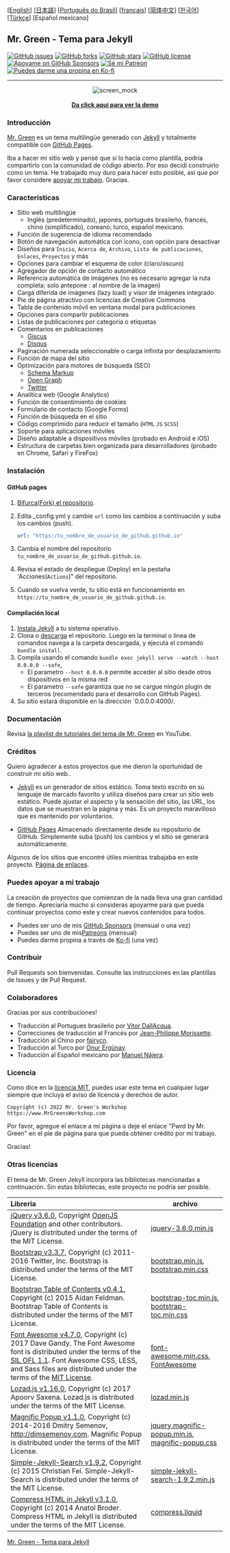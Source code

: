 [[English](https://github.com/MrGreensWorkshop/MrGreen-JekyllTheme/blob/main/README.md#readme)] [[日本語](https://github.com/MrGreensWorkshop/MrGreen-JekyllTheme/blob/main/README-ja.md#readme)] [[Português do Brasil](https://github.com/MrGreensWorkshop/MrGreen-JekyllTheme/blob/main/README-pt.md#readme)] [[français](https://github.com/MrGreensWorkshop/MrGreen-JekyllTheme/blob/main/README-fr.md#readme)] [[简体中文](https://github.com/MrGreensWorkshop/MrGreen-JekyllTheme/blob/main/README-zh.md#readme)] [[한국어](https://github.com/MrGreensWorkshop/MrGreen-JekyllTheme/blob/main/README-ko.md#readme)] [[Türkçe](https://github.com/MrGreensWorkshop/MrGreen-JekyllTheme/blob/main/README-tr.md#readme)] [Español mexicano]

## Mr. Green - Tema para Jekyll

<!-- readme -->

[<img src="https://img.shields.io/github/issues/MrGreensWorkshop/MrGreen-JekyllTheme" alt="GitHub issues" data-no-image-viewer>](https://github.com/MrGreensWorkshop/MrGreen-JekyllTheme/issues)
[<img src="https://img.shields.io/github/forks/MrGreensWorkshop/MrGreen-JekyllTheme?style=flat" alt="GitHub forks" data-no-image-viewer>](https://github.com/MrGreensWorkshop/MrGreen-JekyllTheme/blob/main/README.md#readme)
[<img src="https://img.shields.io/github/stars/MrGreensWorkshop/MrGreen-JekyllTheme?style=flat" alt="GitHub stars" data-no-image-viewer>](https://github.com/MrGreensWorkshop/MrGreen-JekyllTheme/blob/main/README.md#readme)
[<img src="https://img.shields.io/github/license/MrGreensWorkshop/MrGreen-JekyllTheme" alt="GitHub license" data-no-image-viewer>](https://github.com/MrGreensWorkshop/MrGreen-JekyllTheme/blob/main/LICENSE.txt)
[<img src="https://shields.io/badge/Github%20Sponsors-Support%20me-blue?logo=GitHub+Sponsors" alt="Apoyame on GitHub Sponsors" data-no-image-viewer>](https://github.com/sponsors/MrGreensWorkshop "Apoyame on GitHub Sponsors")
[<img src="https://shields.io/badge/Patreon-Support%20me-blue?logo=Patreon" alt="Sé mi Patreon" data-no-image-viewer>](https://patreon.com/MrGreensWorkshop "Sé mi Patreon")
[<img src="https://shields.io/badge/Ko--fi-Tip%20me-blue?logo=kofi" alt="Puedes darme una propina en Ko-fi" data-no-image-viewer>](https://ko-fi.com/MrGreensWorkshop "Puedes darme una propina en Ko-fi")

---

<div align="center">
  <img src="https://jekyll-theme-mrgreen-demo.mrgreensworkshop.com/assets/img/posts/mock1.jpg" max-height="500" alt="screen_mock">
  <br><br>
  <a href="https://jekyll-theme-mrgreen-demo.mrgreensworkshop.com" style="font-weight: bold;" >Da click aqui para ver la demo</a>
</div>


### Introducción

<!-- outline-start -->

[Mr. Green](https://github.com/MrGreensWorkshop/MrGreen-JekyllTheme) es un tema multilingüe generado con [Jekyll](https://jekyllrb.com/) y totalmente compatible con [GitHub Pages](https://pages.github.com/).

<!-- outline-end -->

Iba a hacer mi sitio web y pensé que si lo hacía como plantilla, podría compartirlo con la comunidad de código abierto. Por eso decidí construirlo como un tema. He trabajado muy duro para hacer esto posible, así que por favor considere [apoyar mi trabajo](#you-can-support-my-work). Gracias.

### Características

- Sitio web multilingüe
  - Inglés (predeterminado), japonés, portugués brasileño, francés, chino (simplificado), coreano, turco, español mexicano.
- Función de sugerencia de idioma recomendado
- Botón de navegación automática con icono, con opción para desactivar
- Diseños para `Inicio`, `Acerca de`, `Archivo`, `Lista de publicaciones`, `Enlaces`, `Proyectos` y más
- Opciones para cambiar el esquema de color (claro/oscuro)
- Agregador de opción de contacto automático
- Referencia automática de imágenes (no es necesario agregar la ruta completa; solo antepone : al nombre de la imagen)
- Carga diferida de imágenes (lazy load) y visor de imágenes integrado
- Pie de página atractivo con licencias de Creative Commons
- Tabla de contenido móvil en ventana modal para publicaciones
- Opciones para compartir publicaciones
- Listas de publicaciones por categoria o etiquetas
- Comentarios en publicaciones
  - [Giscus](https://giscus.app)
  - [Disqus](https://disqus.com)
- Paginación numerada seleccionable o carga infinita por desplazamiento
- Función de mapa del sitio
- Optimización para motores de búsqueda (SEO)
  - [Schema Markup](https://schema.org)
  - [Open Graph](https://ogp.me/)
  - [Twitter](https://developer.twitter.com/en/docs/twitter-for-websites/cards/overview/summary)
- Analítica web (Google Analytics)
- Función de consentimiento de cookies
- Formulario de contacto (Google Forms)
- Función de búsqueda en el sitio
- Código comprimido para reducir el tamaño (`HTML` `JS` `SCSS`)
- Soporte para aplicaciones móviles
- Diseño adaptable a dispositivos móviles (probado en Android e iOS)
- Estructura de carpetas bien organizada para desarrolladores (probado en Chrome, Safari y FireFox)

### Instalación

#### GitHub pages

1. [Bifurca(Fork) el repositorio](https://github.com/MrGreensWorkshop/MrGreen-JekyllTheme/fork).
2. Edita \_config.yml y cambie `url` como los cambios a continuación y suba los cambios (push).

   ```yaml
   url: "https:/tu_nombre_de_usuario_de_github.github.io"
   ```

3. Cambia el nombre del repositorio `tu_nombre_de_usuario_de_github.github.io`.
4. Revisa el estado de despliegue (Deploy) en la pestaña 'Acciones(`Actions`)" del repositorio.
5. Cuando se vuelva verde, tu sitio está en funcionamiento en `https://tu_nombre_de_usuario_de_github.github.io`.

#### Compilación local

1. [Instala Jekyll](https://jekyllrb.com/docs/installation/) a tu sistema operativo.
2. Clona o [descarga](https://github.com/MrGreensWorkshop/MrGreen-JekyllTheme/releases/latest) el repositorio. Luego en la terminal o linea de comandos navega a la carpeta descargada, y ejecuta el comando `bundle install`.
3. Compila usando el comando `bundle exec jekyll serve --watch --host 0.0.0.0 --safe`,
    - El parametro `--host 0.0.0.0` permite acceder al sitio desde otros dispositivos en la misma red
    - El parametro `--safe` garantiza que no se cargue ningún plugin de terceros (recomendado para el desarrollo con GitHub Pages).
4. Su sitio estará disponible en la dirección `0.0.0.0:4000/.

### Documentación

Revisa [la playlist de tutoriales del tema de Mr. Green](https://www.youtube.com/playlist?list=PLAymxPbYHgl-fFy5can7uZBMJtFWVcphD) en YouTube.

### Créditos

Quiero agradecer a estos proyectos que me dieron la oportunidad de construir mi sitio web..

- [Jekyll](https://jekyllrb.com/) es un generador de sitios estático. Toma texto escrito en su lenguaje de marcado favorito y utiliza diseños para crear un sitio web estático. Puede ajustar el aspecto y la sensación del sitio, las URL, los datos que se muestran en la página y más. Es un proyecto maravilloso que es mantenido por voluntarios.

- [GitHub Pages](https://pages.github.com/) Almacenado directamente desde su repositorio de GitHub. Simplemente suba (push) los cambios y el sitio se generará automáticamente.

Algunos de los sitios que encontré útiles mientras trabajaba en este proyecto. [Página de enlaces](https://jekyll-theme-mrgreen-demo.mrgreensworkshop.com/es/tabs/links.html).

### Puedes apoyar a mi trabajo

La creación de proyectos que comienzan de la nada lleva una gran cantidad de tiempo. Apreciaría mucho si consideras apoyarme para que pueda continuar proyectos como este y crear nuevos contenidos para todos.

- Puedes ser uno de mis [GitHub Sponsors](https://github.com/sponsors/MrGreensWorkshop "Apoyame on GitHub Sponsors") (mensual o una vez)
- Puedes ser uno de mis[Patreons](https://patreon.com/MrGreensWorkshop "Sé mi Patreon") (mensual)
- Puedes darme propina a través de [Ko-fi](https://ko-fi.com/MrGreensWorkshop "Puedes darme una propina en Ko-fi") (una vez)

### Contribuir

Pull Requests son bienvenidas. Consulte las instrucciones en las plantillas de Issues y de Pull Request.

### Colaboradores

Gracias por sus contribuciones!

- Traducción al Portugues brasileño por [Vitor DallAcqua](https://github.com/fandangos).
- Correcciones de traducción al Francés por [Jean-Philippe Morissette](https://github.com/JPMorissette).
- Traducción al Chino por [fairycn](https://github.com/fairycn).
- Traducción al Turco por [Onur Ergünay](https://github.com/onurergunay).
- Traducción al Español mexicano por [Manuel Nájera](https://github.com/manuelnajera).

### Licencia

Como dice en la [licencia MIT](https://github.com/MrGreensWorkshop/MrGreen-JekyllTheme/blob/main/LICENSE.txt), puedes usar este tema en cualquier lugar siempre que incluya el aviso de licencia y derechos de autor.

`Copyright (c) 2022 Mr. Green's Workshop https://www.MrGreensWorkshop.com`

Por favor, agregue el enlace a mi página o deje el enlace "Pwrd by Mr. Green" en el pie de página para que pueda obtener crédito por mi trabajo.

Gracias!

### Otras licencias

El tema de Mr. Green Jekyll incorpora las bibliotecas mencionadas a continuación. Sin estas bibliotecas, este proyecto no podría ser posible.

| Libreria                              | archivo |
| :----------------------------------- | ---- |
| [jQuery v3.6.0](https://github.com/jquery/jquery/tree/3.6.0), Copyright [OpenJS Foundation](https://openjsf.org) and other contributors. jQuery is distributed under the terms of the MIT License. | [jquery-3.6.0.min.js](https://github.com/MrGreensWorkshop/MrGreen-JekyllTheme/blob/main/assets/js/jquery-3.6.0.min.js) |
| [Bootstrap v3.3.7](https://github.com/twbs/bootstrap/tree/v3.3.7), Copyright (c) 2011-2016 Twitter, Inc. Bootstrap is distributed under the terms of the MIT License. | [bootstrap.min.js](https://github.com/MrGreensWorkshop/MrGreen-JekyllTheme/blob/main/assets/js/bootstrap.min.js), [bootstrap.min.css](assets/css/bootstrap.min.css) |
| [Bootstrap Table of Contents v0.4.1](https://github.com/afeld/bootstrap-toc/tree/v0.4.1), Copyright (c) 2015 Aidan Feldman. Bootstrap Table of Contents is distributed under the terms of the MIT License. | [bootstrap-toc.min.js](https://github.com/MrGreensWorkshop/MrGreen-JekyllTheme/blob/main/assets/js/bootstrap-toc.min.js), [bootstrap-toc.min.css](assets/css/bootstrap-toc.min.css) |
| [Font Awesome v4.7.0](https://github.com/FortAwesome/Font-Awesome/tree/v4.7.0), Copyright (c) 2017 Dave Gandy. The Font Awesome font is distributed under the terms of the [SIL OFL 1.1](http://scripts.sil.org/OFL). Font Awesome CSS, LESS, and Sass files are distributed under the terms of the [MIT License](https://opensource.org/licenses/mit-license.html). | [font-awesome.min.css](https://github.com/MrGreensWorkshop/MrGreen-JekyllTheme/blob/main/assets/css/font-awesome.min.css), [FontAwesome](https://github.com/MrGreensWorkshop/MrGreen-JekyllTheme/blob/main/assets/fonts/) |
| [Lozad.js v1.16.0](https://github.com/ApoorvSaxena/lozad.js/tree/v1.16.0), Copyright (c) 2017 Apoorv Saxena. Lozad.js is distributed under the terms of the MIT License. | [lozad.min.js](https://github.com/MrGreensWorkshop/MrGreen-JekyllTheme/blob/main/assets/js/lozad.min.js) |
| [Magnific Popup v1.1.0](https://github.com/dimsemenov/Magnific-Popup/tree/1.1.0), Copyright (c) 2014-2016 Dmitry Semenov, http://dimsemenov.com. Magnific Popup is distributed under the terms of the MIT License. | [jquery.magnific-popup.min.js](https://github.com/MrGreensWorkshop/MrGreen-JekyllTheme/blob/main/assets/js/jquery.magnific-popup.min.js), [magnific-popup.css](assets/css/magnific-popup.css) |
| [Simple-Jekyll-Search v1.9.2](https://github.com/christian-fei/Simple-Jekyll-Search/tree/v1.9.2), Copyright (c) 2015 Christian Fei. Simple-Jekyll-Search is distributed under the terms of the MIT License. | [simple-jekyll-search-1.9.2.min.js](https://github.com/MrGreensWorkshop/MrGreen-JekyllTheme/blob/main/assets/js/simple-jekyll-search-1.9.2.min.js) |
| [Compress HTML in Jekyll v3.1.0](https://github.com/penibelst/jekyll-compress-html/tree/v3.1.0), Copyright (c) 2014 Anatol Broder. Compress HTML in Jekyll is distributed under the terms of the MIT License. | [compress.liquid](https://github.com/MrGreensWorkshop/MrGreen-JekyllTheme/blob/main/_layouts/util/compress.liquid) |

[Mr. Green - Tema para Jekyll](https://github.com/MrGreensWorkshop/MrGreen-JekyllTheme)
